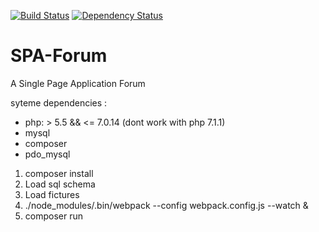 [![Build Status](https://travis-ci.org/branchard/SPA-Forum.svg?branch=master)](https://travis-ci.org/branchard/SPA-Forum)
[![Dependency Status](https://www.versioneye.com/user/projects/589a8c16475a4f003e6362eb/badge.svg?style=flat)](https://www.versioneye.com/user/projects/589a8c16475a4f003e6362eb)

# SPA-Forum
A Single Page Application Forum

syteme dependencies :
- php: > 5.5 && <= 7.0.14 (dont work with php 7.1.1)
- mysql
- composer
- pdo_mysql

1. composer install
2. Load sql schema
3. Load fictures
4. ./node_modules/.bin/webpack --config webpack.config.js --watch &
5. composer run
